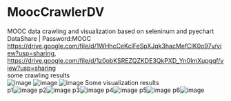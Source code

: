 # MoocCrawlerDV
MOOC data crawling and visualization based on seleninum and pyechart  
DataShare | Password:MOOC  
https://drive.google.com/file/d/1WHhcCeKclFeSpXJqk3hacMefClK0o97v/view?usp=sharing, https://drive.google.com/file/d/1z0obKSREZQZKDE3QkPXD_Yn0ImXupgqf/view?usp=sharing  
some crawling results  
![image](https://github.com/UMR-kira/MoocCrawlerDV/assets/113828450/bf595c3b-9aae-438b-8d59-5b04d0d70bab)
![image](https://github.com/UMR-kira/MoocCrawlerDV/assets/113828450/52a6e060-806c-4151-bdc8-7a8cb693d732)
![image](https://github.com/UMR-kira/MoocCrawlerDV/assets/113828450/bbd3be6f-df93-4687-afe1-759d51ff5e96)
Some visualization results  
p1![image](https://github.com/UMR-kira/MoocCrawlerDV/assets/113828450/393e304b-2104-4e17-948a-bd9cd1054c17)
p2![image](https://github.com/UMR-kira/MoocCrawlerDV/assets/113828450/f38b422a-1956-4807-b168-2b782f58a5fb)
p3![image](https://github.com/UMR-kira/MoocCrawlerDV/assets/113828450/2f11bce3-e8b3-4cd7-9b7b-777e02da2eaa)
p4![image](https://github.com/UMR-kira/MoocCrawlerDV/assets/113828450/cce605af-b5fb-47c7-b91b-8f796d15135d)
p5![image](https://github.com/UMR-kira/MoocCrawlerDV/assets/113828450/bc634f46-78e7-451f-841b-1e67cca4021b)
p6![image](https://github.com/UMR-kira/MoocCrawlerDV/assets/113828450/d38155f9-45e4-4007-8b7e-9573d9e25e0a)

